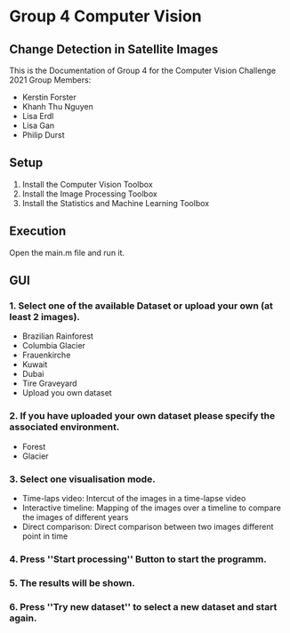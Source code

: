 # Group 4 Computer Vision

## Change Detection in Satellite Images

This is the Documentation of Group 4 for the Computer Vision Challenge 2021
Group Members:
- Kerstin Forster
- Khanh Thu Nguyen
- Lisa Erdl
- Lisa Gan
- Philip Durst

## Setup

1. Install the Computer Vision Toolbox
2. Install the Image Processing Toolbox
3. Install the Statistics and Machine Learning Toolbox

## Execution

Open the main.m file and run it.

## GUI

### 1. Select one of the available Dataset or upload your own (at least 2 images).
- Brazilian Rainforest
- Columbia Glacier
- Frauenkirche
- Kuwait
- Dubai
- Tire Graveyard
- Upload you own dataset

### 2. If you have uploaded your own dataset please specify the associated environment.
- Forest
- Glacier

### 3. Select one visualisation mode.
- Time-laps video: Intercut of the images in a time-lapse video
- Interactive timeline: Mapping of the images over a timeline to compare the images of different years 
- Direct comparison: Direct comparison between two images different point in time
     
### 4. Press ''Start processing'' Button to start the programm.

### 5. The results will be shown.

### 6. Press ''Try new dataset'' to select a new dataset and start again.
